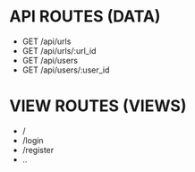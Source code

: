 # API ROUTES (DATA)

- GET /api/urls
- GET /api/urls/:url_id
- GET /api/users
- GET /api/users/:user_id

# VIEW ROUTES (VIEWS)

- /
- /login
- /register
- ..